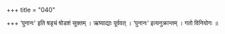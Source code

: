 +++
title = "040"

+++
‘पुनानः' इति षडृचं षोडशं सूक्तम् । ऋष्याद्याः पूर्ववत् । ‘पुनानः' इत्यनुक्रान्तम् । गतो विनियोगः ॥